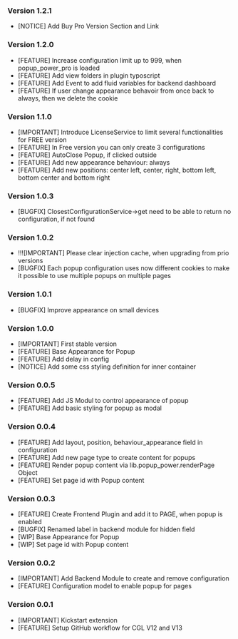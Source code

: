 ### Version 1.2.1
- [NOTICE] Add Buy Pro Version Section and Link

### Version 1.2.0
- [FEATURE] Increase configuration limit up to 999, when popup_power_pro is loaded
- [FEATURE] Add view folders in plugin typoscript
- [FEATURE] Add Event to add fluid variables for backend dashboard
- [FEATURE] If user change appearance behavoir from once back to always, then we delete the cookie

### Version 1.1.0
- [IMPORTANT] Introduce LicenseService to limit several functionalities for FREE version
- [FEATURE] In Free version you can only create 3 configurations
- [FEATURE] AutoClose Popup, if clicked outside
- [FEATURE] Add new appearance behaviour: always
- [FEATURE] Add new positions: center left, center, right, bottom left, bottom center and bottom right

### Version 1.0.3
- [BUGFIX] ClosestConfigurationService->get need to be able to return no configuration, if not found

### Version 1.0.2
- !!![IMPORTANT] Please clear injection cache, when upgrading from prio versions
- [BUGFIX] Each popup configuration uses now different cookies to make it possible to use multiple popups on multiple pages

### Version 1.0.1
- [BUGFIX] Improve appearance on small devices

### Version 1.0.0
- [IMPORTANT] First stable version
- [FEATURE] Base Appearance for Popup
- [FEATURE] Add delay in config
- [NOTICE] Add some css styling definition for inner container

### Version 0.0.5
- [FEATURE] Add JS Modul to control appearance of popup
- [FEATURE] Add basic styling for popup as modal

### Version 0.0.4
- [FEATURE] Add layout, position, behaviour_appearance field in configuration
- [FEATURE] Add new page type to create content for popups
- [FEATURE] Render popup content via lib.popup_power.renderPage Object
- [FEATURE] Set page id with Popup content

### Version 0.0.3
- [FEATURE] Create Frontend Plugin and add it to PAGE, when popup is enabled
- [BUGFIX] Renamed label in backend module for hidden field
- [WIP] Base Appearance for Popup
- [WIP] Set page id with Popup content

### Version 0.0.2
- [IMPORTANT] Add Backend Module to create and remove configuration
- [FEATURE] Configuration model to enable popup for pages

### Version 0.0.1
- [IMPORTANT] Kickstart extension
- [FEATURE] Setup GitHub workflow for CGL V12 and V13
